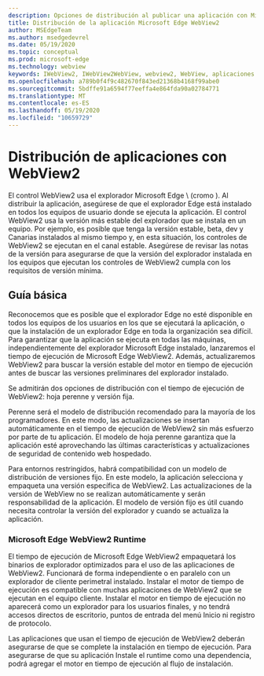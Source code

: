 ```yaml
---
description: Opciones de distribución al publicar una aplicación con Microsoft Edge WebView2
title: Distribución de la aplicación Microsoft Edge WebView2
author: MSEdgeTeam
ms.author: msedgedevrel
ms.date: 05/19/2020
ms.topic: conceptual
ms.prod: microsoft-edge
ms.technology: webview
keywords: IWebView2, IWebView2WebView, webview2, WebView, aplicaciones WPF, WPF, Edge, ICoreWebView2, ICoreWebView2Host, control de explorador, HTML Edge
ms.openlocfilehash: a789b0f4f9c482670f843ed21368b4168f99abe0
ms.sourcegitcommit: 5bdffe91a6594f77eeffa4e864fda90a02784771
ms.translationtype: MT
ms.contentlocale: es-ES
ms.lasthandoff: 05/19/2020
ms.locfileid: "10659729"
---
```

# Distribución de aplicaciones con WebView2 

El control WebView2 usa el explorador Microsoft Edge \ (cromo \). Al distribuir la aplicación, asegúrese de que el explorador Edge está instalado en todos los equipos de usuario donde se ejecuta la aplicación. El control WebView2 usa la versión más estable del explorador que se instala en un equipo. Por ejemplo, es posible que tenga la versión estable, beta, dev y Canarias instalados al mismo tiempo y, en esta situación, los controles de WebView2 se ejecutan en el canal estable. Asegúrese de revisar las notas de la versión para asegurarse de que la versión del explorador instalada en los equipos que ejecutan los controles de WebView2 cumpla con los requisitos de versión mínima.

## Guía básica

Reconocemos que es posible que el explorador Edge no esté disponible en todos los equipos de los usuarios en los que se ejecutará la aplicación, o que la instalación de un explorador Edge en toda la organización sea difícil. Para garantizar que la aplicación se ejecuta en todas las máquinas, independientemente del explorador Microsoft Edge instalado, lanzaremos el tiempo de ejecución de Microsoft Edge WebView2. Además, actualizaremos WebView2 para buscar la versión estable del motor en tiempo de ejecución antes de buscar las versiones preliminares del explorador instalado.

Se admitirán dos opciones de distribución con el tiempo de ejecución de WebView2: hoja perenne y versión fija.

Perenne será el modelo de distribución recomendado para la mayoría de los programadores. En este modo, las actualizaciones se insertan automáticamente en el tiempo de ejecución de WebView2 sin más esfuerzo por parte de tu aplicación. El modelo de hoja perenne garantiza que la aplicación esté aprovechando las últimas características y actualizaciones de seguridad de contenido web hospedado.

Para entornos restringidos, habrá compatibilidad con un modelo de distribución de versiones fijo. En este modelo, la aplicación selecciona y empaqueta una versión específica de WebView2. Las actualizaciones de la versión de WebView no se realizan automáticamente y serán responsabilidad de la aplicación. El modelo de versión fijo es útil cuando necesita controlar la versión del explorador y cuando se actualiza la aplicación. 

### Microsoft Edge WebView2 Runtime

El tiempo de ejecución de Microsoft Edge WebView2 empaquetará los binarios de explorador optimizados para el uso de las aplicaciones de WebView2. Funcionará de forma independiente o en paralelo con un explorador de cliente perimetral instalado. Instalar el motor de tiempo de ejecución es compatible con muchas aplicaciones de WebView2 que se ejecutan en el equipo cliente. Instalar el motor en tiempo de ejecución no aparecerá como un explorador para los usuarios finales, y no tendrá accesos directos de escritorio, puntos de entrada del menú Inicio ni registro de protocolo.

Las aplicaciones que usan el tiempo de ejecución de WebView2 deberán asegurarse de que se complete la instalación en tiempo de ejecución. Para asegurarse de que su aplicación Instale el runtime como una dependencia, podrá agregar el motor en tiempo de ejecución al flujo de instalación. 
